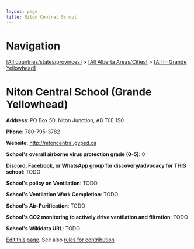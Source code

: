 ```yaml
---
layout: page
title: Niton Central School
---
```

# Navigation

[[All countries/states/provinces]](../../..) > [[All Alberta Areas/Cities]](../..) > [[All In Grande Yellowhead]](..)

# Niton Central School (Grande Yellowhead)

**Address**: PO Box 50, Niton Junction, AB T0E 1S0

**Phone**: 780-795-3782

**Website**: <http://nitoncentral.gypsd.ca>

**School's overall airborne virus protection grade (0-5)**: 0

**Discord, Facebook, or WhatsApp group for discovery/advocacy for THIS school**: TODO

**School's policy on Ventilation**: TODO

**School's Ventilation Work Completion**: TODO

**School's Air-Purification**: TODO

**School's CO2 monitoring to actively drive ventilation and filtration**: TODO

**School's Wikidata URL**: TODO


[Edit this page](https://github.com/ventilate-schools/AB/edit/main/./Grande_Yellowhead/Niton_Central_School.md). See also [rules for contribution](../../../contribution-rules/)